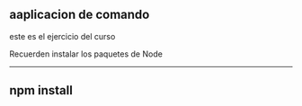 ## aaplicacion de comando

este es el ejercicio del curso

Recuerden instalar los paquetes de Node

---

## npm install
